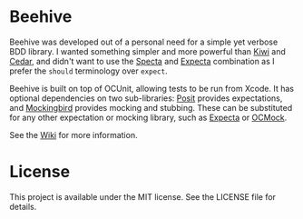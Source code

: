 Beehive
=======

Beehive was developed out of a personal need for a simple yet verbose BDD library. I wanted something simpler and more powerful than [Kiwi]() and [Cedar](), and didn't want to use the [Specta]() and [Expecta]() combination as I prefer the `should` terminology over `expect`.

Beehive is built on top of OCUnit, allowing tests to be run from Xcode. It has optional dependencies on two sub-libraries: [Posit]() provides expectations, and [Mockingbird]() provides mocking and stubbing. These can be substituted for any other expectation or mocking library, such as [Expecta]() or [OCMock]().

See the [Wiki]() for more information.

[Posit]: https://github.com/rdavies/Posit
[Mockingbird]: https://github.com/rdavies/Mockingbird
[Kiwi]: https://github.com/allending/Kiwi
[Cedar]: https://github.com/pivotal/cedar
[Specta]: https://github.com/petejkim/specta
[Expecta]: https://github.com/petejkim/expecta
[OCMock]: http://www.sente.ch/software/ocunit
[Wiki]: https://github.com/rdavies/Beehive/wiki

License
=======

This project is available under the MIT license. See the LICENSE file for details.
